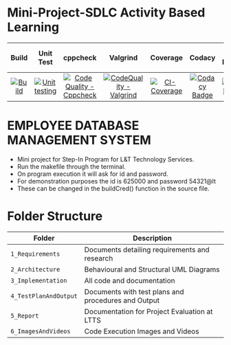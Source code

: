 # Mini-Project-SDLC Activity Based Learning


|Build|Unit Test|cppcheck|Valgrind|Coverage|Codacy|Git Inspector|Code-inspector-score|code-inspector-status|
|:--:|:--:|:--:|:--:|:--:|:--:|:--:|:--:|:--:|
|[![Build](https://github.com/Mazude/Mini-Project/actions/workflows/c-build.yml/badge.svg)](https://github.com/Mazude/Mini-Project/actions/workflows/c-build.yml)|[![Unit testing](https://github.com/Mazude/Mini-Project/actions/workflows/unit-test.yml/badge.svg)](https://github.com/Mazude/Mini-Project/actions/workflows/unit-test.yml)|[![Code Quality - Cppcheck](https://github.com/Mazude/Mini-Project/actions/workflows/cppcheck.yml/badge.svg)](https://github.com/Mazude/Mini-Project/actions/workflows/cppcheck.yml)|[![CodeQuality - Valgrind](https://github.com/Mazude/Mini-Project/actions/workflows/Valgrind.yml/badge.svg)](https://github.com/Mazude/Mini-Project/actions/workflows/Valgrind.yml)|[![CI-Coverage](https://github.com/Mazude/Mini-Project/actions/workflows/gcov.yml/badge.svg)](https://github.com/Mazude/Mini-Project/actions/workflows/gcov.yml)|[![Codacy Badge](https://app.codacy.com/project/badge/Grade/255a97b0e1e644f19f945238bed4088c)](https://www.codacy.com/gh/Mazude/Mini-Project/dashboard?utm_source=github.com&amp;utm_medium=referral&amp;utm_content=Mazude/Mini-Project&amp;utm_campaign=Badge_Grade)|[![Git Inspector](https://github.com/Mazude/Mini-Project/actions/workflows/gitinspector.yml/badge.svg)](https://github.com/Mazude/Mini-Project/actions/workflows/gitinspector.yml)|[![Code Grade](https://www.code-inspector.com/project/24949/score/svg)](https://www.code-inspector.com/public/project/24949/Mini-Project/dashboard)|[![Code Grade](https://www.code-inspector.com/project/24949/status/svg)](https://www.code-inspector.com/public/project/24949/Mini-Project/dashboard)

# EMPLOYEE DATABASE MANAGEMENT SYSTEM



* Mini project for Step-In Program for L&T Technology Services.
* Run the makefile through the terminal.
* On program execution it will ask for id and password. 
* For demonstration purposes the id is 625000 and password 54321@lt
* These can be changed in the buildCred() function in the source file.

# Folder Structure

|Folder|Description|
|---|---|
|`1_Requirements`| Documents detailing requirements and research |
|`2_Architecture`|Behavioural and Structural UML Diagrams|
|`3_Implementation`|All code and documentation|
|`4_TestPlanAndOutput`|Documents with test plans and procedures and Output|
|`5_Report`|Documentation for Project Evaluation at LTTS|
|`6_ImagesAndVideos`|Code Execution Images and Videos|

